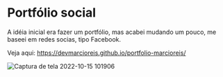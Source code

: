 # Portfólio social
A idéia inicial era fazer um portfólio, mas acabei mudando um pouco, me baseei em redes socias, tipo Facebook.

Veja aqui: https://devmarcioreis.github.io/portfolio-marcioreis/

![Captura de tela 2022-10-15 101906](https://user-images.githubusercontent.com/107413382/195988563-bd2e517c-7063-43f5-b9e6-918f1238d253.jpg)
